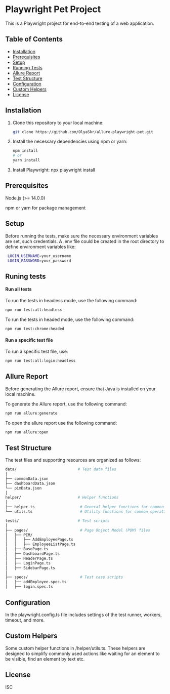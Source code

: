 # Playwright Pet Project

This is a Playwright project for end-to-end testing of a web application.

## Table of Contents

- [Installation](#installation)
- [Prerequisites](#prerequisites)
- [Setup](#setup)
- [Running Tests](#running-tests)
- [Allure Report](#allure-report)
- [Test Structure](#test-structure)
- [Configuration](#configuration)
- [Custom Helpers](#custom-helpers)
- [License](#license)

## Installation

1. Clone this repository to your local machine:
   ```bash
   git clone https://github.com/OlyaSkr/allure-playwright-pet.git
   ```
2. Install the necessary dependencies using npm or yarn:
   ```bash
   npm install
   # or
   yarn install
   ```
3. Install Playwright:
   npx playwright install

## Prerequisites

Node.js (>= 14.0.0)

npm or yarn for package management

## Setup

Before running the tests, make sure the necessary environment variables are set, such credentials. A .env file could be created in the root directory to define environment variables like:

```bash
 LOGIN_USERNAME=your_username
 LOGIN_PASSWORD=your_password
```

## Runing tests

#### Run all tests

To run the tests in headless mode, use the following command:

```bash
npm run test:all:headless
```

To run the tests in headed mode, use the following command:

```bash
npm run test:chrome:headed
```

#### Run a specific test file

To run a specific test file, use:

```bash
npm run test:all:login:headless
```

## Allure Report

Before generating the Allure report, ensure that Java is installed on your local machine.

To generate the Allure report, use the following command:

```bash
npm run allure:generate
```

To open the allure report use the following command:

```bash
npm run allure:open
```

## Test Structure

The test files and supporting resources are organized as follows:

```bash
data/                           # Test data files
│
├── commonData.json
├── dashboardData.json
└── pimData.json
│
helper/                         # Helper functions
│
├── helper.ts                    # General helper functions for common tasks
└── utils.ts                     # Utility functions for common operations

tests/                          # Test scripts
│
├── pages/                       # Page Object Model (POM) files
│   ├── PIM/
│   │   ├── AddEmployeePage.ts
│   │   ├── EmployeeListPage.ts
│   ├── BasePage.ts
│   ├── DashboardPage.ts
│   ├── HeaderPage.ts
│   ├── LoginPage.ts
│   ├── SidebarPage.ts
│
├── specs/                       # Test case scripts
│   ├── addEmployee.spec.ts
│   ├── login.spec.ts

```

## Configuration

In the playwright.config.ts file includes settings of the test runner, workers, timeout, and more.

## Custom Helpers

Some custom helper functions in /helper/utils.ts. These helpers are designed to simplify commonly used actions like waiting for an element to be visible, find an element by text etc.

## License

ISC
